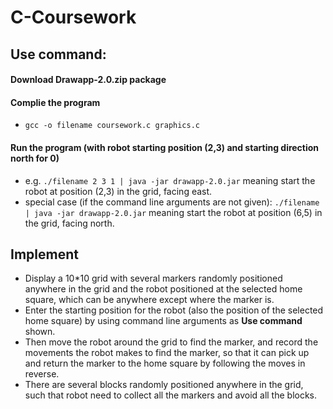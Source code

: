 # C-Coursework

## Use command:
#### Download Drawapp-2.0.zip package
#### Complie the program
- `gcc -o filename coursework.c graphics.c`
#### Run the program (with robot starting position (2,3) and starting direction north for 0)
- e.g. `./filename 2 3 1 | java -jar drawapp-2.0.jar` meaning start the robot at position (2,3) in the grid, facing east.
- special case (if the command line arguments are not given): `./filename | java -jar drawapp-2.0.jar` meaning start the robot at position (6,5) in the grid, facing north. 

## Implement
- Display a 10*10 grid with several markers randomly positioned anywhere in the grid and the robot positioned at the selected home square, which can be anywhere except where the marker is.
- Enter the starting position for the robot (also the position of the selected home square) by using command line arguments as **Use command** shown.
- Then move the robot around the grid to find the marker, and record the movements the robot makes to find the marker, so that it can pick up and return the marker to the home square by following the moves in reverse.
- There are several blocks randomly positioned anywhere in the grid, such that robot need to collect all the markers and avoid all the blocks.
